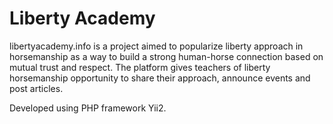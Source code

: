  Liberty Academy
=================

libertyacademy.info is a project aimed to popularize liberty approach in horsemanship as a way to build a strong human-horse connection based on mutual trust and respect. The platform gives teachers of liberty horsemanship opportunity to share their approach, announce events and post articles.

 Developed using PHP framework Yii2.

